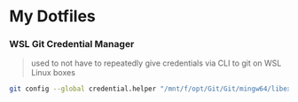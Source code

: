 # My Dotfiles

### WSL Git Credential Manager

> used to not have to repeatedly give credentials via CLI to git on WSL Linux boxes
```bash
git config --global credential.helper "/mnt/f/opt/Git/Git/mingw64/libexec/git-core/git-credential-wincred.exe"
```

